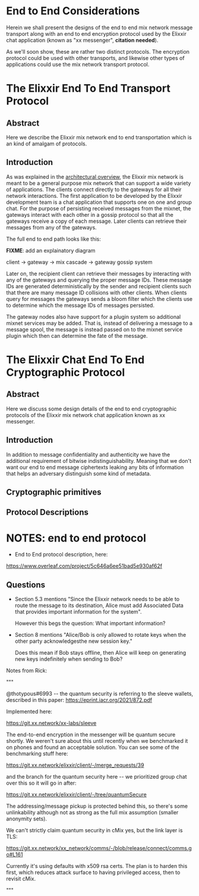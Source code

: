 
# End to End Considerations

Herein we shall present the designs of the end to end
mix network message transport along with an end to end
encryption protocol used by the Elixxir chat application
(known as "xx messenger", **citation needed**).

As we'll soon show, these are rather two distinct protocols.
The encryption protocol could be used with other transports,
and likewise other types of applications could use the mix
network transport protocol.

# The Elixxir End To End Transport Protocol

## Abstract

Here we describe the Elixxir mix network end to end transportation
which is an kind of amalgam of protocols.

## Introduction

As was explained in the [architectural overview](architecture.md),
the Elixxir mix network is meant to be a general purpose mix network
that can support a wide variety of applications. The clients connect
directly to the gateways for all their network interactions. The first
application to be developed by the Elixxir development team is a chat
application that supports one on one and group chat. For the purpose
of persisting received messages from the mixnet, the gateways interact
with each other in a gossip protocol so that all the gateways receive a
copy of each message. Later clients can retrieve their messages from
any of the gateways.

The full end to end path looks like this:

**FIXME**: add an explainatory diagram

client -> gateway -> mix cascade -> gateway gossip system

Later on, the recipient client can retrieve their messages by
interacting with any of the gateways and querying the proper
message IDs. These message IDs are generated deterministically
by the sender and recipient clients such that there are many
message ID collisions with other clients. When clients query
for messages the gateways sends a bloom filter which the clients
use to determine which the message IDs of messages persisted.

The gateway nodes also have support for a plugin system so additional
mixnet services may be added. That is, instead of delivering a message
to a message spool, the message is instead passed on to the mixnet
service plugin which then can determine the fate of the message.


# The Elixxir Chat End To End Cryptographic Protocol

## Abstract

Here we discuss some design details of the end to end cryptographic
protocols of the Elixxir mix network chat application known as xx
messenger.

## Introduction

In addition to message confidentiality and authenticity we have the
additional requirement of bitwise indistinguishability. Meaning that
we don't want our end to end message ciphertexts leaking any bits of
information that helps an adversary distinguish some kind of metadata.

## Cryptographic primitives

## Protocol Descriptions


# NOTES: end to end protocol

* End to End protocol description, here:

https://www.overleaf.com/project/5c646a6ee51bad5e930af62f


## Questions

* Section 5.3 mentions "Since the Elixxir network needs to be able to
  route the message to its destination, Alice must add Associated Data
  that provides important information for the system".

  However this begs the question: What important information?

* Section 8 mentions "Alice/Bob is only allowed to rotate keys when
  the other party acknowledgesthe new session key."

  Does this mean if Bob stays offline, then Alice will keep on generating
  new keys indefinitely when sending to Bob?


Notes from Rick:

"""

@thotypous#6993 -- the quantum security is referring to the sleeve
wallets, described in this paper: https://eprint.iacr.org/2021/872.pdf

Implemented here:

https://git.xx.network/xx-labs/sleeve

The end-to-end encryption in the messenger will be quantum secure
shortly. We weren't sure about this until recently when we benchmarked
it on phones and found an acceptable solution. You can see some of the
benchmarking stuff here:

https://git.xx.network/elixxir/client/-/merge_requests/39

and the branch for the quantum security here -- we prioritized group
chat over this so it will go in after:

https://git.xx.network/elixxir/client/-/tree/quantumSecure

The addressing/message pickup is protected behind this, so there's
some unlinkability although not as strong as the full mix assumption
(smaller anonymity sets).

We can't strictly claim quantum security in cMix yes, but the link
layer is TLS:

https://git.xx.network/xx_network/comms/-/blob/release/connect/comms.go#L161

Currently it's using defaults with x509 rsa certs. The plan is to
harden this first, which reduces attack surface to having privileged
access, then to revisit cMix.

"""
